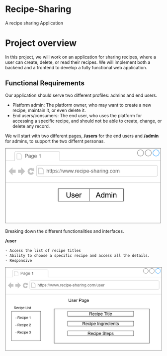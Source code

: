 # Recipe-Sharing
A recipe sharing Application

# Project overview
In this project, we will work on an application for sharing recipes, where a user can create, delete, or
read their recipes. We will implement both a backend and a frontend to develop a fully
functional web application.

## Functional Requirements
Our application should serve two different profiles: admins and end users.
 - Platform admin: The platform owner, who may want to create a new recipe, maintain it, or even delete it.
 - End users/consumers: The end user, who uses the platform for accessing a specific recipe, and should not be able to create, change, or delete any record.

 We will start with two different pages, **/users** for the end users and **/admin** for admins, to support the two differnt personas.

 ![Initial Page](images/initial.png)

 Breaking down the different functionalities and interfaces.

 **/user**
 
    - Access the list of recipe titles
    - Ability to choose a specific recipe and access all the details.
    - Responsive

![User](images/user%20setup.drawio.png)